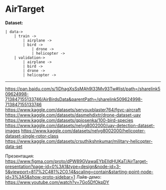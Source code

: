 # AirTarget
**Dataset:**

	| data->
		| train ->
			| airplane ->
			| bird -> 
		        | drone ->
		        | helicopter ->
		| validation->
	  		| airplane ->
			| bird ->
			| drone ->
			| helicopter ->

** **
https://pan.baidu.com/s/1iDhagXsSsMAh9l33Mv93Tw#list/path=/sharelink509624998-713847155133746/AirBirdsData&parentPath=/sharelink509624998-713847155133746
https://www.kaggle.com/datasets/seryouxblaster764/fgvc-aircraft
https://www.kaggle.com/datasets/dasmehdixtr/drone-dataset-uav
https://www.kaggle.com/datasets/gpiosenka/100-bird-species
https://www.kaggle.com/datasets/nelyg8002000/uav-detection-dataset-images
https://www.kaggle.com/datasets/nelyg8002000/helicopter-dataset-single-rotor-class
https://www.kaggle.com/datasets/crsuthikshnkumar/military-helicopter-data-set

Презентация: https://www.figma.com/proto/dPW89GVawaEYbEIldHUKaT/AirTarget-presentation?page-id=0%3A1&type=design&node-id=3-5&viewport=817%2C481%2C0.14&scaling=contain&starting-point-node-id=3%3A5&show-proto-sidebar=1
Лайв-демо: https://www.youtube.com/watch?v=7Go5DfOkpDY

